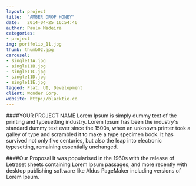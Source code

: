 ```yaml
---
layout: project
title:  "AMBER DROP HONEY"
date:   2014-04-25 16:54:46
author: Paulo Madeira
categories:
- project
img: portfolio_11.jpg
thumb: thumb02.jpg
carousel:
- single11A.jpg
- single11B.jpg
- single11C.jpg
- single11D.jpg
- single11E.jpg
tagged: Flat, UI, Development
client: Wonder Corp.
website: http://blacktie.co
---
```

####YOUR PROJECT NAME
Lorem Ipsum is simply dummy text of the printing and typesetting industry. Lorem Ipsum has been the industry's standard dummy text ever since the 1500s, when an unknown printer took a galley of type and scrambled it to make a type specimen book. It has survived not only five centuries, but also the leap into electronic typesetting, remaining essentially unchanged.

####Our Proposal
It was popularised in the 1960s with the release of Letraset sheets containing Lorem Ipsum passages, and more recently with desktop publishing software like Aldus PageMaker including versions of Lorem Ipsum.
